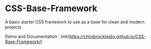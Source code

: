 # CSS-Base-Framework
A basic starter CSS framework to use as a base for clean and modern projects

Demo and Documentation : link(https://chrisbrocklesby.github.io/CSS-Base-Framework/)
